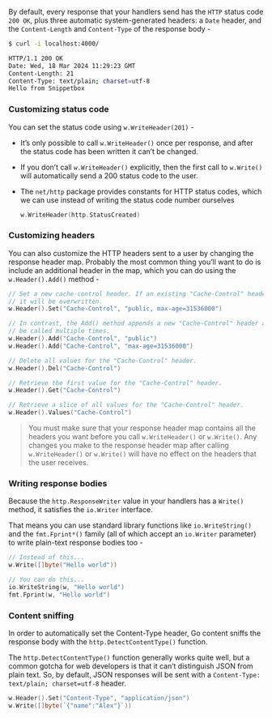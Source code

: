 By default, every response that your handlers send has the `HTTP` status code `200 OK`, plus three automatic system-generated headers: a `Date` header, and the `Content-Length` and `Content-Type` of the response body -

```bash
$ curl -i localhost:4000/

HTTP/1.1 200 OK
Date: Wed, 18 Mar 2024 11:29:23 GMT
Content-Length: 21
Content-Type: text/plain; charset=utf-8
Hello from Snippetbox
```

### Customizing status code

You can set the status code using `w.WriteHeader(201)` -

- It’s only possible to call `w.WriteHeader()` once per response, and after the status code has been written it can’t be changed.

- If you don’t call `w.WriteHeader()` explicitly, then the first call to `w.Write()` will automatically send a 200 status code to the user.

- The `net/http` package provides constants for HTTP status codes, which we can use instead of writing the status code number ourselves
  ```go
  w.WriteHeader(http.StatusCreated)
  ```

### Customizing headers

You can also customize the HTTP headers sent to a user by changing the response header map. Probably the most common thing you’ll want to do is include an additional header in the map, which you can do using the `w.Header().Add()` method -

```go
// Set a new cache-control header. If an existing "Cache-Control" header exists
// it will be overwritten.
w.Header().Set("Cache-Control", "public, max-age=31536000")

// In contrast, the Add() method appends a new "Cache-Control" header and can
// be called multiple times.
w.Header().Add("Cache-Control", "public")
w.Header().Add("Cache-Control", "max-age=31536000")

// Delete all values for the "Cache-Control" header.
w.Header().Del("Cache-Control")

// Retrieve the first value for the "Cache-Control" header.
w.Header().Get("Cache-Control")

// Retrieve a slice of all values for the "Cache-Control" header.
w.Header().Values("Cache-Control")
```

> You must make sure that your response header map contains all the headers you want before you call `w.WriteHeader()` or `w.Write()`. Any changes you make to the response header map after calling `w.WriteHeader()` or `w.Write()` will have no effect on the headers that the user receives.

### Writing response bodies

Because the `http.ResponseWriter` value in your handlers has a `Write()` method, it satisfies the `io.Writer` interface.

That means you can use standard library functions like `io.WriteString()` and the `fmt.Fprint*()` family (all of which accept an `io.Writer` parameter) to write plain-text response bodies too -

```go
// Instead of this...
w.Write([]byte("Hello world"))

// You can do this...
io.WriteString(w, "Hello world")
fmt.Fprint(w, "Hello world")

```

### Content sniffing

In order to automatically set the Content-Type header, Go content sniffs the response body with the `http.DetectContentType()` function.

The `http.DetectContentType()` function generally works quite well, but a common gotcha for web developers is that it can’t distinguish JSON from plain text. So, by default, JSON responses will be sent with a `Content-Type: text/plain; charset=utf-8` header.

```go
w.Header().Set("Content-Type", "application/json")
w.Write([]byte(`{"name":"Alex"}`))
```
